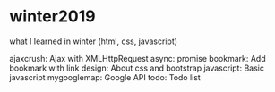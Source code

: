 # winter2019
what I learned in winter (html, css, javascript)

ajaxcrush: Ajax with XMLHttpRequest 
async: promise
bookmark: Add bookmark with link
design: About css and bootstrap
javascript: Basic javascript
mygooglemap: Google API
todo: Todo list
